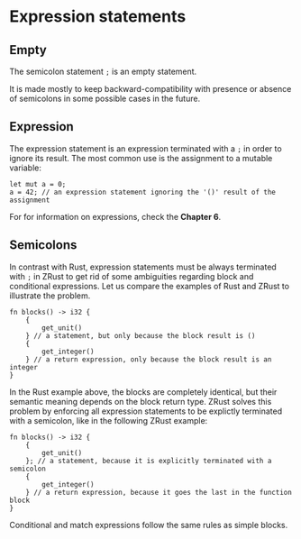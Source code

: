 # Expression statements

## Empty

The semicolon statement `;` is an empty statement.

It is made mostly to keep backward-compatibility with presence or absence of
semicolons in some possible cases in the future.

## Expression

The expression statement is an expression terminated with a `;` in order
to ignore its result. The most common use is the assignment to a mutable
variable:

```rust,no_run,noplaypen
let mut a = 0;
a = 42; // an expression statement ignoring the '()' result of the assignment
```

For for information on expressions, check the **Chapter 6**.

## Semicolons

In contrast with Rust, expression statements must be always terminated with `;`
in ZRust to get rid of some ambiguities regarding block and conditional
expressions. Let us compare the examples of Rust and ZRust to illustrate the
problem.

```rust,no_run,noplaypen
fn blocks() -> i32 {
    {
        get_unit()
    } // a statement, but only because the block result is ()
    {
        get_integer()
    } // a return expression, only because the block result is an integer
}
```

In the Rust example above, the blocks are completely identical, but their semantic
meaning depends on the block return type. ZRust solves this problem by enforcing
all expression statements to be explictly terminated with a semicolon, like in
the following ZRust example:

```rust,no_run,noplaypen
fn blocks() -> i32 {
    {
        get_unit()
    }; // a statement, because it is explicitly terminated with a semicolon
    {
        get_integer()
    } // a return expression, because it goes the last in the function block
}
```

Conditional and match expressions follow the same rules as simple blocks.
